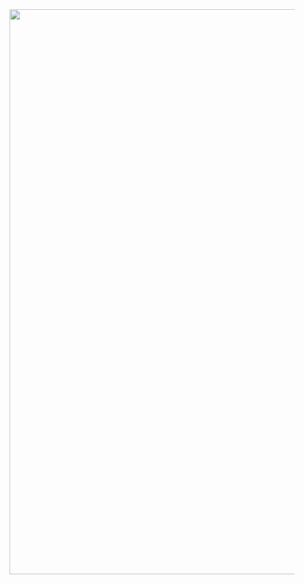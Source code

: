 <div align="center">

  <img src="https://user-images.githubusercontent.com/18473439/144753524-29301295-c878-42e0-9266-6af88ce85e64.gif" width="1000">

</div>
